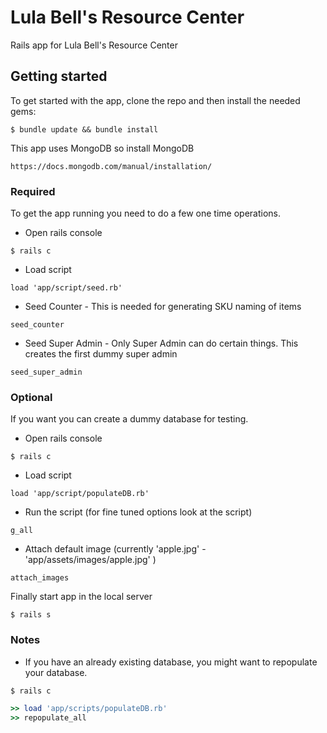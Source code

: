 # Lula Bell's Resource Center

Rails app for Lula Bell's Resource Center

## Getting started

To get started with the app, clone the repo and then install the needed gems:
```
$ bundle update && bundle install
```

This app uses MongoDB so install MongoDB
```
https://docs.mongodb.com/manual/installation/
```
### Required
To get the app running you need to do a few one time operations.
* Open rails console
```
$ rails c
```
* Load script
```
load 'app/script/seed.rb'
```

* Seed Counter - This is needed for generating SKU naming of items
```
seed_counter
```

* Seed Super Admin - Only Super Admin can do certain things. This creates the first dummy super admin
```
seed_super_admin
```
### Optional
If you want you can create a dummy database for testing.
* Open rails console
```
$ rails c
```
* Load script
```
load 'app/script/populateDB.rb'
```
* Run the script (for fine  tuned options look at the script)
```
g_all
```
* Attach default image (currently 'apple.jpg' - 'app/assets/images/apple.jpg' )
```
attach_images
```

Finally start app in the local server

```
$ rails s
```

### Notes
* If you have an already existing database, you might want to repopulate your database.
```
$ rails c
```
```ruby
>> load 'app/scripts/populateDB.rb'
>> repopulate_all
```
```
